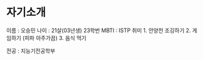 # 자기소개

이름 : 오승민
나이 : 21살(03년생) 23학번
MBTI : ISTP
취미 
      1. 안양천 조깅하기
      2. 게임하기 (피파 아주가끔)
      3. 음식 먹기 
      
전공 : 지능기전공학부
